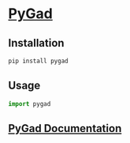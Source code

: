 # [PyGad](https://pygad.readthedocs.io/en/latest/)

## Installation

```bash
pip install pygad
```

## Usage

```python
import pygad
```


## [PyGad Documentation](https://pygad.readthedocs.io/en/latest/)